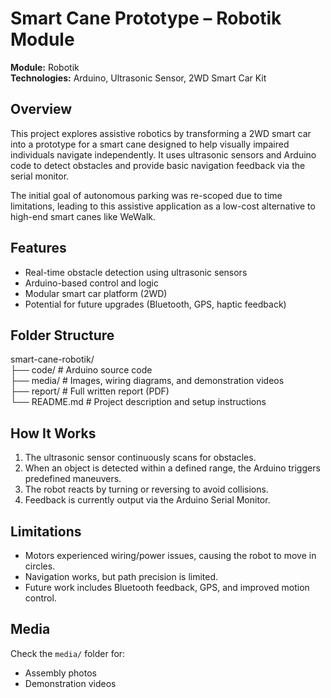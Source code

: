 # Smart Cane Prototype – Robotik Module

**Module:** Robotik  
**Technologies:** Arduino, Ultrasonic Sensor, 2WD Smart Car Kit

## Overview

This project explores assistive robotics by transforming a 2WD smart car into a prototype for a smart cane designed to help visually impaired individuals navigate independently. It uses ultrasonic sensors and Arduino code to detect obstacles and provide basic navigation feedback via the serial monitor.

The initial goal of autonomous parking was re-scoped due to time limitations, leading to this assistive application as a low-cost alternative to high-end smart canes like WeWalk.

## Features

- Real-time obstacle detection using ultrasonic sensors
- Arduino-based control and logic
- Modular smart car platform (2WD)
- Potential for future upgrades (Bluetooth, GPS, haptic feedback)

## Folder Structure

smart-cane-robotik/  
├── code/          # Arduino source code  
├── media/         # Images, wiring diagrams, and demonstration videos  
├── report/        # Full written report (PDF)  
└── README.md      # Project description and setup instructions  


## How It Works

1. The ultrasonic sensor continuously scans for obstacles.
2. When an object is detected within a defined range, the Arduino triggers predefined maneuvers.
3. The robot reacts by turning or reversing to avoid collisions.
4. Feedback is currently output via the Arduino Serial Monitor.

## Limitations

- Motors experienced wiring/power issues, causing the robot to move in circles.
- Navigation works, but path precision is limited.
- Future work includes Bluetooth feedback, GPS, and improved motion control.

## Media

Check the `media/` folder for:
- Assembly photos
- Demonstration videos


